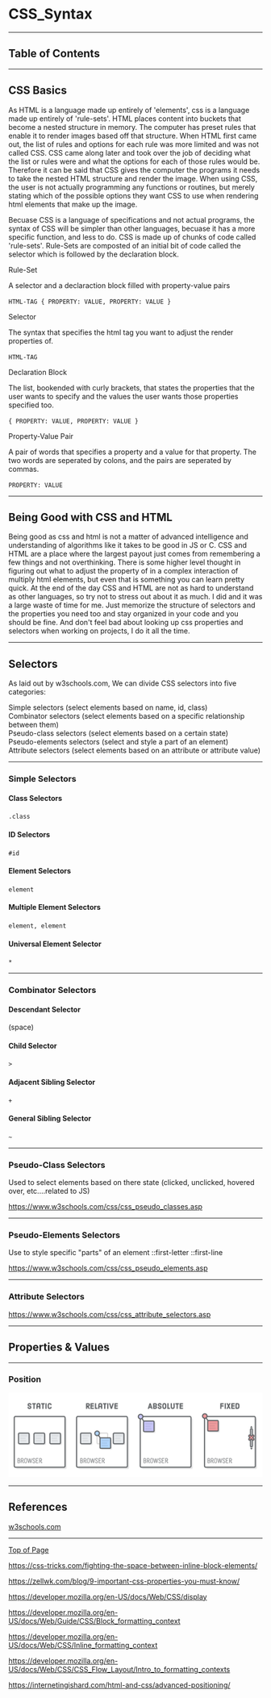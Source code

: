  # CSS_Syntax


_________________________________________
## Table of Contents

_________________________________________
## CSS Basics

As HTML is a language made up entirely of 'elements', css is a language made up entirely of 'rule-sets'. HTML places content into buckets that become a nested structure in memory. The computer has preset rules that enable it to render images based off that structure. When HTML first came out, the list of rules and options for each rule was more limited and was not called CSS. CSS came along later and took over the job of deciding what the list or rules were and what the options for each of those rules would be. Therefore it can be said that CSS gives the computer the programs it needs to take the nested HTML structure and render the image. When using CSS, the user is not actually programming any functions or routines, but merely stating which of the possible options they want CSS to use when rendering html elements that make up the image.

Becuase CSS is a language of specifications and not actual programs, the syntax of CSS will be simpler than other languages, becuase it has a more specific function, and less to do. CSS is made up of chunks of code called 'rule-sets'. Rule-Sets are composted of an initial bit of code called the selector which is followed by the declaration block.

Rule-Set

A selector and a declaraction block filled with property-value pairs

 `HTML-TAG { PROPERTY: VALUE, PROPERTY: VALUE }`

Selector

The syntax that specifies the html tag you want to adjust the render properties of.

`HTML-TAG`

Declaration Block

The list, bookended with curly brackets, that states the properties that the user wants to specify and the values the user wants those properties specified too.

`{ PROPERTY: VALUE, PROPERTY: VALUE }`

Property-Value Pair

A pair of words that specifies a property and a value for that property. The two words are seperated by colons, and the pairs are seperated by commas.

`PROPERTY: VALUE`

_________________________________________

## Being Good with CSS and HTML
Being good as css and html is not a matter of advanced intelligence and understanding of algorithms like it takes to be good in JS or C. CSS and HTML are a place where the largest payout just comes from remembering a few things and not overthinking. There is some higher level thought in figuring out what to adjust the property of in a complex interaction of multiply html elements, but even that is something you can learn pretty quick. At the end of the day CSS and HTML are not as hard to understand as other languages, so try not to stress out about it as much. I did and it was a large waste of time for me. Just memorize the structure of selectors and the properties you need too and stay organized in your code and you should be fine. And don't feel bad about looking up css properties and selectors when working on projects, I do it all the time.

_________________________________________

## Selectors

As laid out by w3schools.com, We can divide CSS selectors into five categories:

Simple selectors (select elements based on name, id, class) <br>
Combinator selectors (select elements based on a specific relationship between them) <br>
Pseudo-class selectors (select elements based on a certain state) <br>
Pseudo-elements selectors (select and style a part of an element) <br>
Attribute selectors (select elements based on an attribute or attribute value) <br>


_________________________________________
### Simple Selectors

#### Class Selectors
`.class`
#### ID Selectors
`#id`
#### Element Selectors
`element`
#### Multiple Element Selectors
`element, element`
#### Universal Element Selector
`*`
_________________________________________
### Combinator Selectors
#### Descendant Selector
(space)
#### Child Selector
`>`
#### Adjacent Sibling Selector
`+`
#### General Sibling Selector
`~`
_________________________________________
### Pseudo-Class Selectors
Used to select elements based on there state (clicked, unclicked, hovered over, etc....related to JS)

https://www.w3schools.com/css/css_pseudo_classes.asp
_________________________________________
### Pseudo-Elements Selectors
Use to style specific "parts" of an element
::first-letter
::first-line

https://www.w3schools.com/css/css_pseudo_elements.asp

_________________________________________
### Attribute Selectors
https://www.w3schools.com/css/css_attribute_selectors.asp
_________________________________________
## Properties & Values



_________________________________________
### Position

![Positioning](Assets/css_positioning.png)


_________________________________________

## References

[w3schools.com](https://www.w3schools.com/css)

_________________________________________

[Top of Page](#CSS_Syntax)


https://css-tricks.com/fighting-the-space-between-inline-block-elements/

https://zellwk.com/blog/9-important-css-properties-you-must-know/

https://developer.mozilla.org/en-US/docs/Web/CSS/display

https://developer.mozilla.org/en-US/docs/Web/Guide/CSS/Block_formatting_context

https://developer.mozilla.org/en-US/docs/Web/CSS/Inline_formatting_context

https://developer.mozilla.org/en-US/docs/Web/CSS/CSS_Flow_Layout/Intro_to_formatting_contexts

https://internetingishard.com/html-and-css/advanced-positioning/